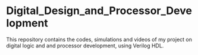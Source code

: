 # Digital_Design_and_Processor_Development
This repository contains the codes, simulations and videos of my project on digital logic and and processor development, using Verilog HDL.
